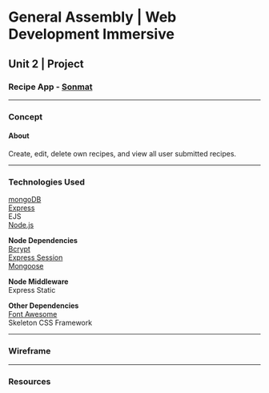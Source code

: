 # General Assembly | Web Development Immersive

## Unit 2 | Project

### Recipe App - [Sonmat](https://sonmat.herokuapp.com)

---

### Concept

#### About

Create, edit, delete own recipes, and view all user submitted recipes. 

---

### Technologies Used

[mongoDB](https://www.mongodb.com/)  
[Express](https://expressjs.com/)  
EJS  
[Node.js](https://nodejs.org/)

**Node Dependencies**  
[Bcrypt](https://www.npmjs.com/package/bcrypt)  
[Express Session](https://www.npmjs.com/package/express-sessions)  
[Mongoose](http://mongoosejs.com/)

**Node Middleware**  
Express Static

**Other Dependencies**   
[Font Awesome](https://fontawesome.com/)  
Skeleton CSS Framework

---

### Wireframe

---

### Resources
